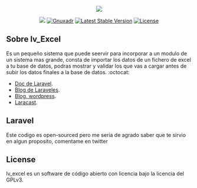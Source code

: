 <p align="center"><img src="https://laravel.com/assets/img/components/logo-laravel.svg"></p>

<p align="center">
<a href="https://twitter.com/gnuxdar"><img src="https://gnuxdar.files.wordpress.com/2017/06/twimg.png"></a>
<a href="https://plus.google.com/u/0/112079471383447865990"><img src="https://lh3.googleusercontent.com/-Ltv7Q-clO5Q/AAAAAAAAAAI/AAAAAAAACm0/Tml587iImts/s36-p-k-rw-no/photo.jpg" alt="Gnuxadr"></a>
<a href="https://packagist.org/packages/laravel/framework"><img src="https://poser.pugx.org/laravel/framework/v/stable.svg" alt="Latest Stable Version"></a>
<a href="https://packagist.org/packages/laravel/framework"><img src="https://poser.pugx.org/laravel/framework/license.svg" alt="License"></a>
</p>

## Sobre lv_Excel

Es un pequeño sistema que puede seervir para incorporar a un modulo de un sistema mas grande, consta de importar los datos de un fichero de excel a tu base de datos, podras mostrar y validar los que vas a cargar antes de subir los datos finales a la base de datos.
:octocat:

- [Doc de Laravel](https://laravel.com/docs/).
- [Blog de Laraveles](https://laraveles.com/).
- [Blog, wordpress](https://gnuxdar.wordpress.com/).
- [Laracast](https://laracasts.com/).


## Laravel

Este codigo es open-sourced pero me seria de agrado saber que te sirvio en algun proposito, comentame en twitter

## License

lv_excel es un software de código abierto con licencia bajo la licencia del GPLv3.
